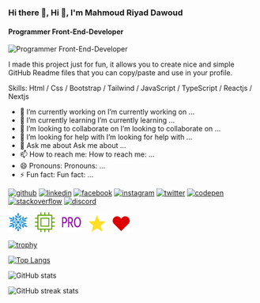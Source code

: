 ### Hi there 👋, Hi 👋, I'm Mahmoud Riyad Dawoud
#### Programmer Front-End-Developer
![Programmer Front-End-Developer](https://arturssmirnovs.github.io/github-profile-readme-generator/images/banner.png)

I made this project just for fun, it allows you to create nice and simple GitHub Readme files that you can copy/paste and use in your profile.

Skills: Html / Css / Bootstrap / Tailwind / JavaScript / TypeScript / Reactjs / Nextjs

- 🔭 I’m currently working on I’m currently working on ... 
- 🌱 I’m currently learning I’m currently learning ... 
- 👯 I’m looking to collaborate on I’m looking to collaborate on ... 
- 🤔 I’m looking for help with I’m looking for help with ... 
- 💬 Ask me about Ask me about ... 
- 📫 How to reach me: How to reach me: ... 
- 😄 Pronouns: Pronouns: ... 
- ⚡ Fun fact: Fun fact: ... 


[<img src='https://cdn.jsdelivr.net/npm/simple-icons@3.0.1/icons/github.svg' alt='github' height='40'>](https://github.com/Mahmouddaw2002)  [<img src='https://cdn.jsdelivr.net/npm/simple-icons@3.0.1/icons/linkedin.svg' alt='linkedin' height='40'>](https://www.linkedin.com/in/mahmoud-dawoud-3467a6218//)  [<img src='https://cdn.jsdelivr.net/npm/simple-icons@3.0.1/icons/facebook.svg' alt='facebook' height='40'>](https://www.facebook.com/profile.php?id=100063755888080)  [<img src='https://cdn.jsdelivr.net/npm/simple-icons@3.0.1/icons/instagram.svg' alt='instagram' height='40'>](https://www.instagram.com/frontenddeveloper.master//)  [<img src='https://cdn.jsdelivr.net/npm/simple-icons@3.0.1/icons/twitter.svg' alt='twitter' height='40'>](https://twitter.com/MahmoudDaw_2002)  [<img src='https://cdn.jsdelivr.net/npm/simple-icons@3.0.1/icons/codepen.svg' alt='codepen' height='40'>](https://codepen.io/MahmoudDawoud)  [<img src='https://cdn.jsdelivr.net/npm/simple-icons@3.0.1/icons/stackoverflow.svg' alt='stackoverflow' height='40'>](https://stackoverflow.com/users/21725535/mahmoud-r-dawoud)  [<img src='https://cdn.jsdelivr.net/npm/simple-icons@3.0.1/icons/discord.svg' alt='discord' height='40'>](https://discord.com/channels/@MahmoudDawoud)  

<a href='https://archiveprogram.github.com/'><img src='https://raw.githubusercontent.com/acervenky/animated-github-badges/master/assets/acbadge.gif' width='40' height='40'></a> <a href='https://docs.github.com/en/developers'><img src='https://raw.githubusercontent.com/acervenky/animated-github-badges/master/assets/devbadge.gif' width='40' height='40'></a> <a href='https://github.com/pricing'><img src='https://raw.githubusercontent.com/acervenky/animated-github-badges/master/assets/pro.gif' width='40' height='40'></a> <a href='https://stars.github.com/'><img src='https://raw.githubusercontent.com/acervenky/animated-github-badges/master/assets/starbadge.gif' width='35' height='35'></a> <a href='https://docs.github.com/en/github/supporting-the-open-source-community-with-github-sponsors'><img src='https://raw.githubusercontent.com/acervenky/animated-github-badges/master/assets/sponsorbadge.gif' width='35' height='35'></a> 

[![trophy](https://github-profile-trophy.vercel.app/?username=Mahmouddaw2002)](https://github.com/ryo-ma/github-profile-trophy)

[![Top Langs](https://github-readme-stats.vercel.app/api/top-langs/?username=Mahmouddaw2002)](https://github.com/anuraghazra/github-readme-stats)

![GitHub stats](https://github-readme-stats.vercel.app/api?username=Mahmouddaw2002&show_icons=true)  

![GitHub streak stats](https://streak-stats.demolab.com/?user=Mahmouddaw2002)  

